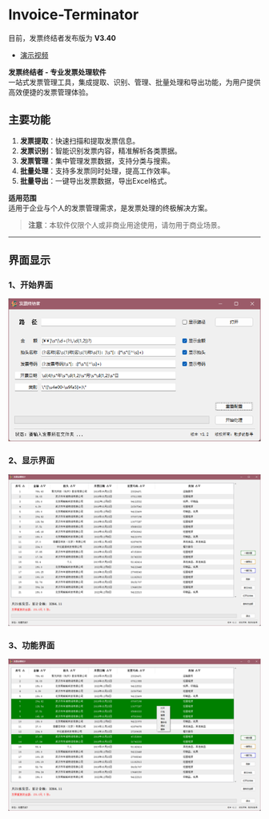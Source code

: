 # Invoice-Terminator  

目前，发票终结者发布版为 **V3.40**  
- [演示视频](https://youtu.be/qPhOel3cL98)  

**发票终结者 - 专业发票处理软件**  
一站式发票管理工具，集成提取、识别、管理、批量处理和导出功能，为用户提供高效便捷的发票管理体验。  

## 主要功能  
1. **发票提取**：快速扫描和提取发票信息。  
2. **发票识别**：智能识别发票内容，精准解析各类票据。  
3. **发票管理**：集中管理发票数据，支持分类与搜索。  
4. **批量处理**：支持多发票同时处理，提高工作效率。  
5. **批量导出**：一键导出发票数据，导出Excel格式。  

**适用范围**  
适用于企业与个人的发票管理需求，是发票处理的终极解决方案。  

> **注意**：本软件仅限个人或非商业用途使用，请勿用于商业场景。  

---

## 界面显示  

### 1、开始界面  
![开始界面](./Pictures/开始界面.png)  

### 2、显示界面  
![显示界面](./Pictures/显示界面.png)  

### 3、功能界面  
![功能界面](./Pictures/功能界面.png)  